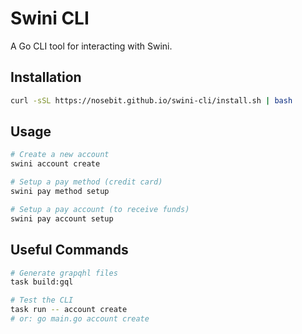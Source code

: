 # Swini CLI

A Go CLI tool for interacting with Swini.

## Installation

```bash
curl -sSL https://nosebit.github.io/swini-cli/install.sh | bash
```

## Usage

```bash
# Create a new account
swini account create

# Setup a pay method (credit card)
swini pay method setup

# Setup a pay account (to receive funds)
swini pay account setup
```

## Useful Commands

```bash
# Generate grapqhl files
task build:gql

# Test the CLI
task run -- account create
# or: go main.go account create
```
